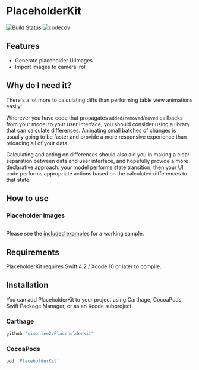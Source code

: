 # PlaceholderKit

[![Build Status](https://travis-ci.com/simonlee2/PlaceholderKit.svg?branch=master)](https://travis-ci.com/simonlee2/PlaceholderKit) [![codecov](https://codecov.io/gh/simonlee2/PlaceholderKit/branch/master/graph/badge.svg)](https://codecov.io/gh/simonlee2/PlaceholderKit)


## Features

- Generate placeholder UIImages
- Import images to cameral roll

## Why do I need it?

There's a lot more to calculating diffs than performing table view animations easily!

Wherever you have code that propagates `added`/`removed`/`moved` callbacks from your model to your user interface, you should consider using a library that can calculate differences. Animating small batches of changes is usually going to be faster and provide a more responsive experience than reloading all of your data.

Calculating and acting on differences should also aid you in making a clear separation between data and user interface, and hopefully provide a more declarative approach: your model performs state transition, then your UI code performs appropriate actions based on the calculated differences to that state.

## How to use

### Placeholder Images

```swift
```

Please see the [included examples](/Examples/) for a working sample.


## Requirements

PlaceholderKit requires Swift 4.2 / Xcode 10 or later to compile.

## Installation

You can add PlaceholderKit to your project using Carthage, CocoaPods, Swift Package Manager, or as an Xcode subproject.

### Carthage

```ruby
github "simonlee2/Placeholderkit"
```

### CocoaPods

```ruby
pod 'PlaceholderKit'
```

